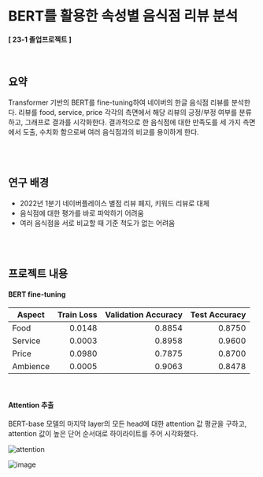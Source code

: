 # BERT를 활용한 속성별 음식점 리뷰 분석
**[ 23-1 졸업프로젝트 ]**

</br>

## 요약

Transformer 기반의 BERT를 fine-tuning하여 네이버의 한글 음식점 리뷰를 분석한다. 리뷰를 food, service, price 각각의 측면에서 해당 리뷰의 긍정/부정 여부를 분류하고, 그래프로 결과를 시각화한다. 결과적으로 한 음식점에 대한 만족도를 세 가지 측면에서 도출, 수치화 함으로써 여러 음식점과의 비교를 용이하게 한다.

</br>
</br>

## 연구 배경

- 2022년 1분기 네이버플레이스 별점 리뷰 폐지, 키워드 리뷰로 대체
- 음식점에 대한 평가를 바로 파악하기 어려움
- 여러 음식점을 서로 비교할 때 기준 척도가 없는 어려움

</br>
</br>

## 프로젝트 내용

#### BERT fine-tuning

| Aspect   | Train Loss | Validation Accuracy | Test Accuracy |
|----------|------------:|---------------------:|---------------:|
| Food  | 0.0148   | 0.8854 | 0.8750 |
| Service    | 0.0003   | 0.8958 | 0.9600 |
| Price| 0.0980   | 0.7875 | 0.8700 |
| Ambience| 0.0005   | 0.9063 | 0.8478 |


</br>

#### Attention 추출
BERT-base 모델의 마지막 layer의 모든 head에 대한 attention 값 평균을 구하고, attention 값이 높은 단어 순서대로 하이라이트를 주어 시각화했다.

![attention](https://github.com/Eunjin3395/graduation_project/assets/114724403/39bf62d9-e242-496c-a4a4-190c58aca6fb)


![image](https://github.com/Eunjin3395/graduation_project/assets/114724403/9575980c-9f79-400d-91be-66df2474bc13)




